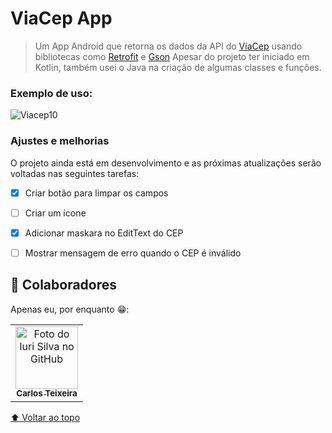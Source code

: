 # ViaCep App




<!---Esses são exemplos. Veja https://shields.io para outras pessoas ou para personalizar este conjunto de escudos. Você pode querer incluir dependências, status do projeto e informações de licença aqui--->


> Um App Android que retorna os dados da API do [ViaCep](https://viacep.com.br/) usando bibliotecas como [Retrofit](https://square.github.io/retrofit/) e [Gson](https://github.com/google/gson)
> Apesar do projeto ter iniciado em Kotlin, também usei o Java na criação de algumas classes e funções.

### Exemplo de uso:

![Viacep10](https://user-images.githubusercontent.com/82918016/182395929-545bcc7a-b5c3-4abe-a820-b0904dc715eb.gif)




### Ajustes e melhorias

O projeto ainda está em desenvolvimento e as próximas atualizações serão voltadas nas seguintes tarefas:

- [x] Criar botão para limpar os campos
- [ ] Criar um ícone
- [x] Adicionar maskara no EditText do CEP
- [ ] Mostrar mensagem de erro quando o CEP é inválido


## 🤝 Colaboradores

Apenas eu, por enquanto 😁:

<table>
  <tr>
    <td align="center">
      <a href="#">
        <img src="https://avatars.githubusercontent.com/u/82918016?v=4" width="100px;" alt="Foto do Iuri Silva no GitHub"/><br>
        <sub>
          <b>Carlos Teixeira</b>
        </sub>
      </a>
    </td>
</table>



[⬆ Voltar ao topo](#nome-do-projeto)<br>
